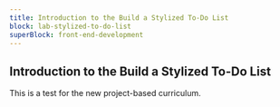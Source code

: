 ```yaml
---
title: Introduction to the Build a Stylized To-Do List
block: lab-stylized-to-do-list
superBlock: front-end-development
---
```


## Introduction to the Build a Stylized To-Do List

This is a test for the new project-based curriculum.
